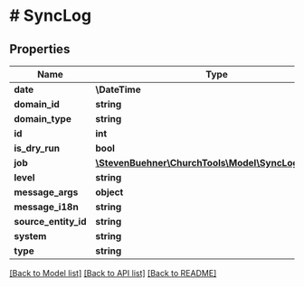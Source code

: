 # # SyncLog

## Properties

Name | Type | Description | Notes
------------ | ------------- | ------------- | -------------
**date** | **\DateTime** |  |
**domain_id** | **string** |  |
**domain_type** | **string** |  |
**id** | **int** |  |
**is_dry_run** | **bool** |  |
**job** | [**\StevenBuehner\ChurchTools\Model\SyncLogEntryJob**](SyncLogEntryJob.md) |  |
**level** | **string** |  |
**message_args** | **object** |  | [optional]
**message_i18n** | **string** |  | [optional]
**source_entity_id** | **string** |  |
**system** | **string** |  |
**type** | **string** |  |

[[Back to Model list]](../../README.md#models) [[Back to API list]](../../README.md#endpoints) [[Back to README]](../../README.md)
